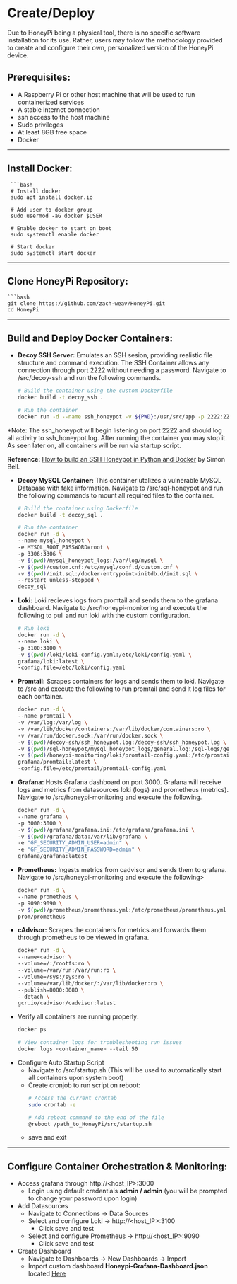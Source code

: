 # Create/Deploy

Due to HoneyPi being a physical tool, there is no specific software installation for its use.
Rather, users may follow the methodology provided to create and configure their own, personalized version of the
HoneyPi device.

## Prerequisites:
   - A Raspberry Pi or other host machine that will be used to run containerized services
   - A stable internet connection
   - ssh access to the host machine
   - Sudo privileges
   - At least 8GB free space
   - Docker

---

## Install Docker:
     ```bash
     # Install docker
     sudo apt install docker.io

     # Add user to docker group
     sudo usermod -aG docker $USER

     # Enable docker to start on boot
     sudo systemctl enable docker

     # Start docker
     sudo systemctl start docker

---

## Clone HoneyPi Repository:
    ```bash
    git clone https://github.com/zach-weav/HoneyPi.git
    cd HoneyPi

---

## Build and Deploy Docker Containers:
 - __Decoy SSH Server:__ Emulates an SSH sesion, providing realistic file structure and command execution.  The SSH Container allows any connection through port 2222 without needing a password.  Navigate to /src/decoy-ssh and run the following commands.
      ```bash
      # Build the container using the custom Dockerfile
      docker build -t decoy_ssh .

      # Run the container
      docker run -d --name ssh_honeypot -v ${PWD}:/usr/src/app -p 2222:2222 decoy_ssh
    
  *Note: The ssh_honeypot will begin listening on port 2222 and should log all activity to ssh_honeypot.log.  After running the container you may stop it.  As seen later on, all containers will be run via startup script.
  
  __Reference:__ [How to build an SSH Honeypot in Python and Docker](https://github.com/sjbell/basic_ssh_honeypot) by Simon Bell.

   - __Decoy MySQL Container:__ This container utalizes a vulnerable MySQL Database with fake information.  Navigate to /src/sql-honeypot and run the following commands to mount all required files to the container.
        ```bash
        # Build the container using Dockerfile
        docker build -t decoy_sql .

        # Run the container
        docker run -d \
        --name mysql_honeypot \
        -e MYSQL_ROOT_PASSWORD=root \
        -p 3306:3306 \
        -v $(pwd)/mysql_honeypot_logs:/var/log/mysql \
        -v $(pwd)/custom.cnf:/etc/mysql/conf.d/custom.cnf \
        -v $(pwd)/init.sql:/docker-entrypoint-initdb.d/init.sql \
        --restart unless-stopped \
        decoy_sql

 - __Loki:__ Loki recieves logs from promtail and sends them to the grafana dashboard.  Navigate to /src/honeypi-monitoring and execute the following to pull and run loki with the custom configuration.
   ```bash
   # Run loki
   docker run -d \
   --name loki \
   -p 3100:3100 \
   -v $(pwd)/loki/loki-config.yaml:/etc/loki/config.yaml \
   grafana/loki:latest \
   -config.file=/etc/loki/config.yaml

- __Promtail:__ Scrapes containers for logs and sends them to loki.  Navigate to /src and execute the following to run promtail and send it log files for each container.
  ```bash
  docker run -d \
  --name promtail \
  -v /var/log:/var/log \
  -v /var/lib/docker/containers:/var/lib/docker/containers:ro \
  -v /var/run/docker.sock:/var/run/docker.sock \
  -v $(pwd)/decoy-ssh/ssh_honeypot.log:/decoy-ssh/ssh_honeypot.log \
  -v $(pwd)/sql-honeypot/mysql_honeypot_logs/general.log:/sql-logs/general.log \
  -v $(pwd)/honeypi-monitoring/loki/promtail-config.yaml:/etc/promtail/promtail-config.yaml \
  grafana/promtail:latest \
  -config.file=/etc/promtail/promtail-config.yaml

- __Grafana:__ Hosts Grafana dashboard on port 3000.  Grafana will receive logs and metrics from datasources loki (logs) and prometheus (metrics).  Navigate to /src/honeypi-monitoring and execute the following.
   ```bash
  docker run -d \
  --name grafana \
  -p 3000:3000 \
  -v $(pwd)/grafana/grafana.ini:/etc/grafana/grafana.ini \
  -v $(pwd)/grafana/data:/var/lib/grafana \
  -e "GF_SECURITY_ADMIN_USER=admin" \
  -e "GF_SECURITY_ADMIN_PASSWORD=admin" \
  grafana/grafana:latest

- __Prometheus:__ Ingests metrics from cadvisor and sends them to grafana.  Navigate to /src/honeypi-monitoring and execute the following>
  ```bash
  docker run -d \
  --name prometheus \
  -p 9090:9090 \
  -v $(pwd)/prometheus/prometheus.yml:/etc/prometheus/prometheus.yml \
  prom/prometheus

- __cAdvisor:__ Scrapes the containers for metrics and forwards them through prometheus to be viewed in grafana.
  ```bash
  docker run -d \
  --name=cadvisor \
  --volume=/:/rootfs:ro \
  --volume=/var/run:/var/run:ro \
  --volume=/sys:/sys:ro \
  --volume=/var/lib/docker/:/var/lib/docker:ro \
  --publish=8080:8080 \
  --detach \
  gcr.io/cadvisor/cadvisor:latest

- Verify all containers are running properly:
  ```bash
  docker ps

  # View container logs for troubleshooting run issues
  docker logs <container_name> --tail 50

- Configure Auto Startup Script
    - Navigate to /src/startup.sh (This will be used to automatically start all containers upon system boot)
    - Create cronjob to run script on reboot:
      ```bash
      # Access the current crontab
      sudo crontab -e

      # Add reboot command to the end of the file
      @reboot /path_to_HoneyPi/src/startup.sh
    - save and exit

---

## Configure Container Orchestration & Monitoring:
- Access grafana through http://<host_IP>:3000
    - Login using default credentials __admin / admin__ (you will be prompted to change your password upon login)
- Add Datasources
    - Navigate to Connections -> Data Sources
    - Select and configure Loki -> http://<host_IP>:3100
        - Click save and test
    - Select and configure Prometheus -> http://<host_IP>:9090
        - Click save and test
- Create Dashboard
    - Navigate to Dashboards -> New Dashboards -> Import
    - Import custom dashboard __Honeypi-Grafana-Dashboard.json__ located [Here](Honeypi-Grafana-Dashboard.json)
